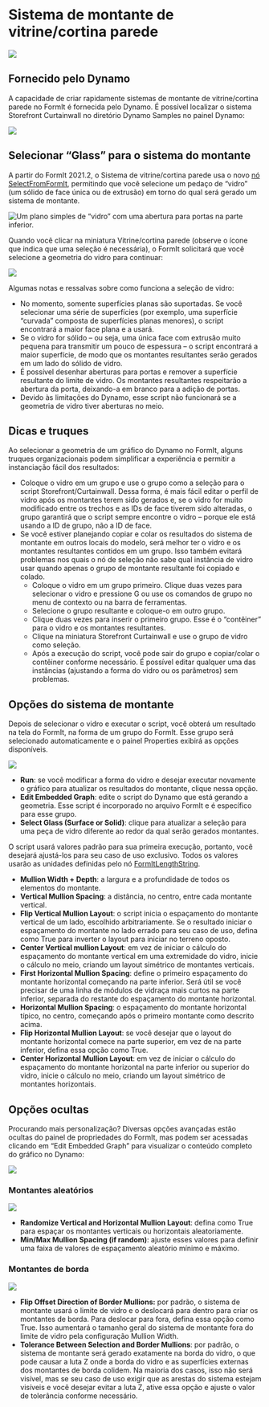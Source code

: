 # Sistema de montante de vitrine/cortina parede

![](../.gitbook/assets/dynamo-storefront-system-options.gif)

## Fornecido pelo Dynamo

A capacidade de criar rapidamente sistemas de montante de vitrine/cortina parede no FormIt é fornecida pelo Dynamo. É possível localizar o sistema Storefront Curtainwall no diretório Dynamo Samples no painel Dynamo:

![](../.gitbook/assets/storefront-curtainwall-button.png)

## Selecionar “Glass” para o sistema do montante

A partir do FormIt 2021.2, o Sistema de vitrine/cortina parede usa o novo [nó SelectFromFormIt](https://formit.autodesk.com/page/formit-dynamo#dynamo-formit-nodes), permitindo que você selecione um pedaço de “vidro” (um sólido de face única ou de extrusão) em torno do qual será gerado um sistema de montante.

![Um plano simples de “vidro” com uma abertura para portas na parte inferior.](../.gitbook/assets/storefron-system-1\_glass-only.png)

Quando você clicar na miniatura Vitrine/cortina parede (observe o ícone que indica que uma seleção é necessária), o FormIt solicitará que você selecione a geometria do vidro para continuar:

![](<../.gitbook/assets/storefront-curtainwall-prompt (2).png>)

Algumas notas e ressalvas sobre como funciona a seleção de vidro:

* No momento, somente superfícies planas são suportadas. Se você selecionar uma série de superfícies (por exemplo, uma superfície “curvada” composta de superfícies planas menores), o script encontrará a maior face plana e a usará.
* Se o vidro for sólido – ou seja, uma única face com extrusão muito pequena para transmitir um pouco de espessura – o script encontrará a maior superfície, de modo que os montantes resultantes serão gerados em um lado do sólido de vidro.
* É possível desenhar aberturas para portas e remover a superfície resultante do limite de vidro. Os montantes resultantes respeitarão a abertura da porta, deixando-a em branco para a adição de portas.
* Devido às limitações do Dynamo, esse script não funcionará se a geometria de vidro tiver aberturas no meio.

## Dicas e truques

Ao selecionar a geometria de um gráfico do Dynamo no FormIt, alguns truques organizacionais podem simplificar a experiência e permitir a instanciação fácil dos resultados:

* Coloque o vidro em um grupo e use o grupo como a seleção para o script Storefront/Curtainwall. Dessa forma, é mais fácil editar o perfil de vidro após os montantes terem sido gerados e, se o vidro for muito modificado entre os trechos e as IDs de face tiverem sido alteradas, o grupo garantirá que o script sempre encontre o vidro – porque ele está usando a ID de grupo, não a ID de face.
* Se você estiver planejando copiar e colar os resultados do sistema de montante em outros locais do modelo, será melhor ter o vidro e os montantes resultantes contidos em um grupo. Isso também evitará problemas nos quais o nó de seleção não sabe qual instância de vidro usar quando apenas o grupo de montante resultante foi copiado e colado.
   * Coloque o vidro em um grupo primeiro. Clique duas vezes para selecionar o vidro e pressione G ou use os comandos de grupo no menu de contexto ou na barra de ferramentas.
   * Selecione o grupo resultante e coloque-o em outro grupo.
   * Clique duas vezes para inserir o primeiro grupo. Esse é o “contêiner” para o vidro e os montantes resultantes.
   * Clique na miniatura Storefront Curtainwall e use o grupo de vidro como seleção.
   * Após a execução do script, você pode sair do grupo e copiar/colar o contêiner conforme necessário. É possível editar qualquer uma das instâncias (ajustando a forma do vidro ou os parâmetros) sem problemas.

## Opções do sistema de montante

Depois de selecionar o vidro e executar o script, você obterá um resultado na tela do FormIt, na forma de um grupo do FormIt. Esse grupo será selecionado automaticamente e o painel Properties exibirá as opções disponíveis.

![](<../.gitbook/assets/storefront-curtainwall-parameters (1).png>)

* **Run**: se você modificar a forma do vidro e desejar executar novamente o gráfico para atualizar os resultados do montante, clique nessa opção.
* **Edit Embedded Graph**: edite o script do Dynamo que está gerando a geometria. Esse script é incorporado no arquivo FormIt e é específico para esse grupo.
* **Select Glass (Surface or Solid)**: clique para atualizar a seleção para uma peça de vidro diferente ao redor da qual serão gerados montantes.

O script usará valores padrão para sua primeira execução, portanto, você desejará ajustá-los para seu caso de uso exclusivo. Todos os valores usarão as unidades definidas pelo nó [FormItLengthString](https://formit.autodesk.com/page/formit-dynamo/#dynamo-formit-nodes).

* **Mullion Width + Depth**: a largura e a profundidade de todos os elementos do montante.
* **Vertical Mullion Spacing**: a distância, no centro, entre cada montante vertical.
* **Flip Vertical Mullion Layout**: o script inicia o espaçamento do montante vertical de um lado, escolhido arbitrariamente. Se o resultado iniciar o espaçamento do montante no lado errado para seu caso de uso, defina como True para inverter o layout para iniciar no terreno oposto.
* **Center Vertical mullion Layout**: em vez de iniciar o cálculo do espaçamento do montante vertical em uma extremidade do vidro, inicie o cálculo no meio, criando um layout simétrico de montantes verticais.
* **First Horizontal Mullion Spacing**: define o primeiro espaçamento do montante horizontal começando na parte inferior. Será útil se você precisar de uma linha de módulos de vidraça mais curtos na parte inferior, separada do restante do espaçamento do montante horizontal.
* **Horizontal Mullion Spacing**: o espaçamento do montante horizontal típico, no centro, começando após o primeiro montante como descrito acima.
* **Flip Horizontal Mullion Layout**: se você desejar que o layout do montante horizontal comece na parte superior, em vez de na parte inferior, defina essa opção como True.
* **Center Horizontal Mullion Layout**: em vez de iniciar o cálculo do espaçamento do montante horizontal na parte inferior ou superior do vidro, inicie o cálculo no meio, criando um layout simétrico de montantes horizontais.

## Opções ocultas

Procurando mais personalização? Diversas opções avançadas estão ocultas do painel de propriedades do FormIt, mas podem ser acessadas clicando em “Edit Embedded Graph” para visualizar o conteúdo completo do gráfico no Dynamo:

![](../.gitbook/assets/dynamo-edit-embedded-graph.png)

### Montantes aleatórios

![](../.gitbook/assets/storefront-curtainwall-random-verticals.png)

* **Randomize Vertical and Horizontal Mullion Layout**: defina como True para espaçar os montantes verticais ou horizontais aleatoriamente.
* **Min/Max Mullion Spacing (if random)**: ajuste esses valores para definir uma faixa de valores de espaçamento aleatório mínimo e máximo.

### Montantes de borda

![](../.gitbook/assets/storefront-curtainwall-border-mullion-options.png)

* **Flip Offset Direction of Border Mullions:** por padrão, o sistema de montante usará o limite de vidro e o deslocará para dentro para criar os montantes de borda. Para deslocar para fora, defina essa opção como True. Isso aumentará o tamanho geral do sistema de montante fora do limite de vidro pela configuração Mullion Width.
* **Tolerance Between Selection and Border Mullions**: por padrão, o sistema de montante será gerado exatamente na borda do vidro, o que pode causar a luta Z onde a borda do vidro e as superfícies externas dos montantes de borda colidem. Na maioria dos casos, isso não será visível, mas se seu caso de uso exigir que as arestas do sistema estejam visíveis e você desejar evitar a luta Z, ative essa opção e ajuste o valor de tolerância conforme necessário.
